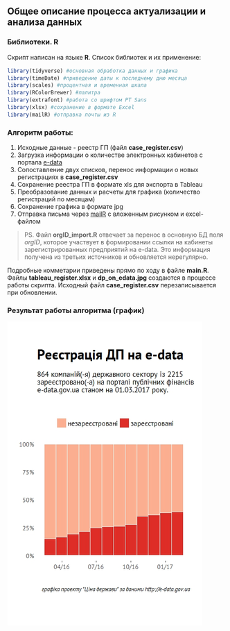 ## Общее описание процесса актуализации и анализа данных


### Библиотеки. R
Скрипт написан на языке **R**. Список библиотек и их применение:
```R
library(tidyverse) #основная обработка данных и графика
library(timeDate) #приведение даты к последнему дню месяца
library(scales) #процентная и временная шкала
library(RColorBrewer) #палитра
library(extrafont) #работа со шрифтом PT Sans
library(xlsx) #сохранение в формате Excel
library(mailR) #отправка почты из R
```


### Алгоритм работы:
1. Исходные данные - реестр ГП (файл **case_register.csv**)
2. Загрузка информации о количестве электронных кабинетов с портала [e-data](http://spending.gov.ua/web/guest/disposers)
3. Сопоставление двух списков, перенос информации о новых регистрациях в **case_register.csv**
4. Сохранение реестра ГП в формате xls для экспорта в Tableau
5. Преобразование данных и расчеты для графика (количество регистраций по месяцам)
6. Сохранение графика в формате jpg
7. Отправка письма через [mailR](https://github.com/rpremraj/mailR) с вложенным рисунком и excel-файлом

>PS. Файл **orgID_import.R** отвечает за перенос в основную БД поля *orgID*, которое участвует  в формировании ссылки на кабинеты зарегистрированных предприятий на e-data. Это информация получена из третьих источников и обновляется нерегулярно. 


Подробные комметарии приведены прямо по ходу в файле **main.R**. Файлы **tableau_register.xlsx** и **dp_on_edata.jpg** создаются в процессе работы скрипта. Исходный файл **case_register.csv** перезаписывается при обновлении.


### Результат работы алгоритма (график)
![Реєстрація ДП на edata](https://raw.githubusercontent.com/woldemarg/edata_register/master/dp_on_edata.jpg)
